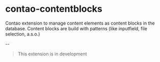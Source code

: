# contao-contentblocks
Contao extension to manage content elements as content blocks in the database.
Content blocks are build with patterns (like inputfield, file selection, a.s.o.)

--
> This extension is in development
